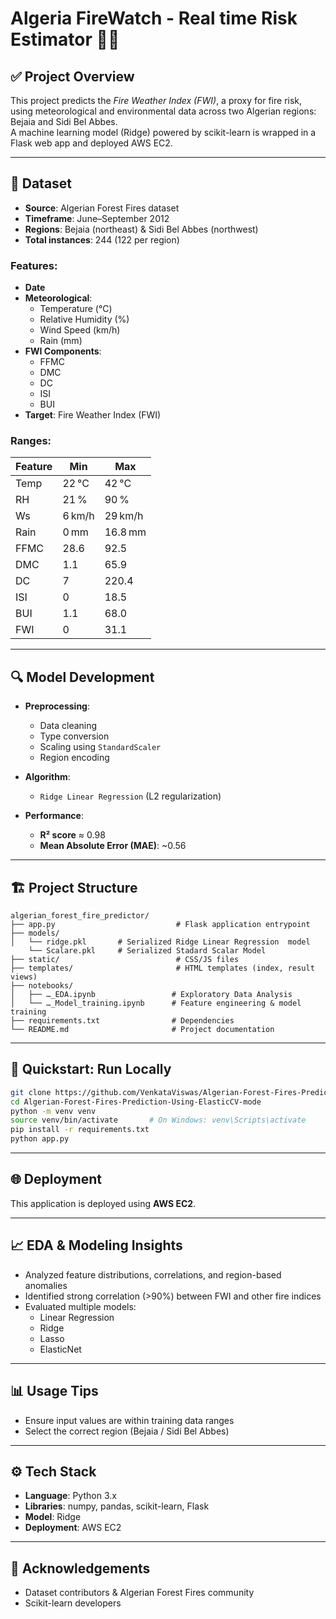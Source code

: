 # Algeria FireWatch - Real time Risk Estimator 🌲🔥

## ✅ Project Overview
This project predicts the *Fire Weather Index (FWI)*, a proxy for fire risk, using meteorological and environmental data across two Algerian regions: Bejaia and Sidi Bel Abbes.  
A machine learning model (Ridge) powered by scikit-learn is wrapped in a Flask web app and deployed AWS EC2.

---

## 📁 Dataset

- **Source**: Algerian Forest Fires dataset  
- **Timeframe**: June–September 2012  
- **Regions**: Bejaia (northeast) & Sidi Bel Abbes (northwest)  
- **Total instances**: 244 (122 per region)  

### Features:

- **Date**  
- **Meteorological**:  
  - Temperature (°C)  
  - Relative Humidity (%)  
  - Wind Speed (km/h)  
  - Rain (mm)  
- **FWI Components**:  
  - FFMC  
  - DMC  
  - DC  
  - ISI  
  - BUI  
- **Target**: Fire Weather Index (FWI)

### Ranges:

| Feature | Min | Max |
|--------|------|------|
| Temp | 22 °C | 42 °C |
| RH | 21 % | 90 % |
| Ws | 6 km/h | 29 km/h |
| Rain | 0 mm | 16.8 mm |
| FFMC | 28.6 | 92.5 |
| DMC | 1.1 | 65.9 |
| DC | 7 | 220.4 |
| ISI | 0 | 18.5 |
| BUI | 1.1 | 68.0 |
| FWI | 0 | 31.1 |

---

## 🔍 Model Development

- **Preprocessing**:  
  - Data cleaning  
  - Type conversion  
  - Scaling using `StandardScaler`  
  - Region encoding

- **Algorithm**:  
  - `Ridge Linear Regression` (L2 regularization)


- **Performance**:
  - **R² score** ≈ 0.98  
  - **Mean Absolute Error (MAE)**: ~0.56

---

## 🏗️ Project Structure

```
algerian_forest_fire_predictor/
├── app.py                           # Flask application entrypoint
├── models/
│   └── ridge.pkl       # Serialized Ridge Linear Regression  model
    └── Scalare.pkl     # Serialized Stadard Scalar Model
├── static/                          # CSS/JS files
├── templates/                       # HTML templates (index, result views)
├── notebooks/
│   ├── …_EDA.ipynb                 # Exploratory Data Analysis
│   └── …_Model_training.ipynb      # Feature engineering & model training
├── requirements.txt                # Dependencies
└── README.md                       # Project documentation
```

---

## 🚀 Quickstart: Run Locally

```bash
git clone https://github.com/VenkataViswas/Algerian-Forest-Fires-Prediction-Using-ElasticCV-mode.git
cd Algerian-Forest-Fires-Prediction-Using-ElasticCV-mode
python -m venv venv
source venv/bin/activate       # On Windows: venv\Scripts\activate
pip install -r requirements.txt
python app.py
```

---

## 🌐 Deployment

This application is deployed using **AWS EC2**.  

---

## 📈 EDA & Modeling Insights

- Analyzed feature distributions, correlations, and region-based anomalies  
- Identified strong correlation (>90%) between FWI and other fire indices  
- Evaluated multiple models:
  - Linear Regression  
  - Ridge  
  - Lasso  
  - ElasticNet
---

## 📊 Usage Tips

- Ensure input values are within training data ranges  
- Select the correct region (Bejaia / Sidi Bel Abbes)  

---

## ⚙️ Tech Stack

- **Language**: Python 3.x  
- **Libraries**: numpy, pandas, scikit-learn, Flask  
- **Model**: Ridge
- **Deployment**: AWS EC2


---

## 🤝 Acknowledgements

- Dataset contributors & Algerian Forest Fires community  
- Scikit-learn developers  
